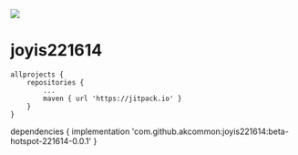 [![](https://jitpack.io/v/akcommon/joyis221614.svg)](https://jitpack.io/#akcommon/joyis221614)
# joyis221614


	allprojects {
		repositories {
			...
			maven { url 'https://jitpack.io' }
		}
	}
  
  
  dependencies {
	        implementation 'com.github.akcommon:joyis221614:beta-hotspot-221614-0.0.1'
	}

